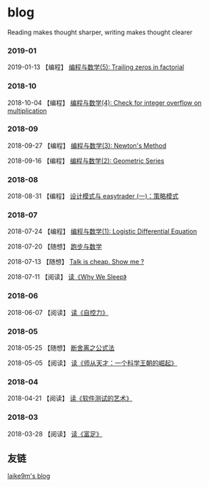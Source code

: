 # blog
Reading makes thought sharper, writing makes thought clearer

### 2019-01

2019-01-13 【编程】 [编程与数学(5): Trailing zeros in factorial](https://github.com/shidenggui/blog/issues/15)

### 2018-10

2018-10-04 【编程】 [编程与数学(4): Check for integer overflow on multiplication](https://github.com/shidenggui/blog/issues/14)

### 2018-09

2018-09-27 【编程】 [编程与数学(3): Newton's Method](https://github.com/shidenggui/blog/issues/13)

2018-09-16 【编程】 [编程与数学(2): Geometric Series](https://github.com/shidenggui/blog/issues/12)

### 2018-08

2018-08-31 【编程】 [设计模式与 easytrader (一)：策略模式](https://github.com/shidenggui/blog/issues/10)

### 2018-07

2018-07-24 【编程】 [编程与数学(1): Logistic Differential Equation](https://github.com/shidenggui/blog/issues/9)

2018-07-20 【随想】 [跑步与数学](https://github.com/shidenggui/blog/issues/8)

2018-07-13 【随想】 [Talk is cheap. Show me ? ](https://github.com/shidenggui/blog/issues/7)

2018-07-11 【阅读】 [读《Why We Sleep》](https://github.com/shidenggui/blog/issues/6)

### 2018-06

2018-06-07 【阅读】 [读《自控力》](https://github.com/shidenggui/blog/issues/5)

### 2018-05

2018-05-25 【随想】 [断舍离之公式法](https://github.com/shidenggui/blog/issues/4)

2018-05-05 【阅读】 [读《师从天才：一个科学王朝的崛起》](https://github.com/shidenggui/blog/issues/3)

### 2018-04

2018-04-21 【阅读】 [读《软件测试的艺术》](https://github.com/shidenggui/blog/issues/2)

### 2018-03

2018-03-28 【阅读】 [读《富足》](https://github.com/shidenggui/blog/issues/1)

## 友链

[laike9m's blog](https://laike9m.com/blog/)



